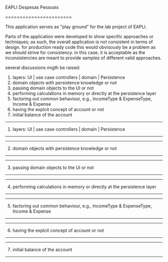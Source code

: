 EAPLI 
Despesas Pessoais

=======================

This application serves as "play ground" for the lab project of EAPLI.

Parts of the application were developed to show specific approaches or 
techniques; as such, the overall application is not consistent in terms of design.
for production ready code this would obvisously be a problem as we should strive for 
consistency. in this case, it is acceptable as the inconsistencies are meant to provide
samples of different valid approaches.


several discussions migth be raised:
1) layers: UI | use case controllers | domain | Persistence
2) domain objects with persistence knowledge or not
3) passing domain objects to the UI or not 
4) performing calculations in memory or directly at the persistence layer
5) factoring out common behaviour, e.g., IncomeType & ExpenseType, Income & Expense
6) having the explcit concept of account or not
7) initial balance of the account


--------------------------------------------------------------------------
1) layers: UI | use case controllers | domain | Persistence
--------------------------------------------------------------------------



--------------------------------------------------------------------------
2) domain objects with persistence knowledge or not
--------------------------------------------------------------------------



--------------------------------------------------------------------------
3) passing domain objects to the UI or not 
--------------------------------------------------------------------------


--------------------------------------------------------------------------
4) performing calculations in memory or directly at the persistence layer
--------------------------------------------------------------------------




--------------------------------------------------------------------------
5) factoring out common behaviour, e.g., IncomeType & ExpenseType, Income & Expense
--------------------------------------------------------------------------


--------------------------------------------------------------------------
6) having the explcit concept of account or not
--------------------------------------------------------------------------



--------------------------------------------------------------------------
7) initial balance of the account
--------------------------------------------------------------------------



